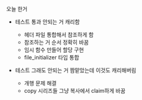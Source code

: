 오늘 한거

- 테스트 통과 안되는 거 캐리함
    - 헤더 파일 통합해서 참조하게 함
    - 참조하는 거 순서 정확히 바꿈
    - 임시 함수 만들어 할당 구현
    - file_initializer 타입 통합

- 테스트 그래도 안되는 거 짬맡았는데 이것도 캐리해버림
    - 개행 문제 해결
    - copy 시리즈들 그냥 복사에서 claim하게 바꿈